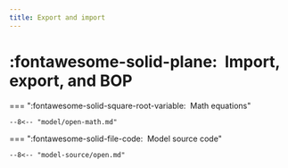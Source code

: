 ```yaml
---
title: Export and import
---
```


# :fontawesome-solid-plane:  Import, export, and BOP


=== ":fontawesome-solid-square-root-variable:  Math equations"


    --8<-- "model/open-math.md"


=== ":fontawesome-solid-file-code:  Model source code"


    --8<-- "model-source/open.md"

